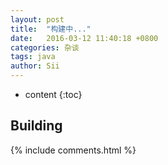 ```yaml
---
layout: post
title:  "构建中..."
date:   2016-03-12 11:40:18 +0800
categories: 杂谈
tags: java
author: Sii
---
```


* content
{:toc}


## Building



{% include comments.html %}